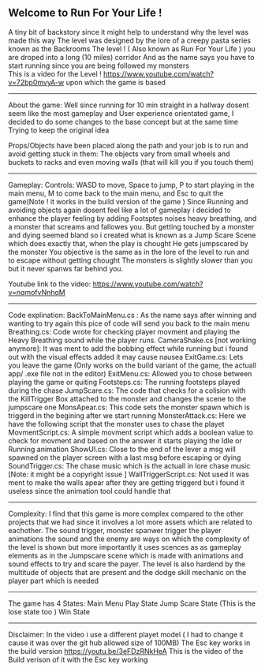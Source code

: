 Welcome to Run For Your Life ! 
-----------------------------------------------------------------------------------------------------------------------------------

A tiny bit of backstory since it might help to understand why the level was made this way 
The level was designed by the lore of a creepy pasta series known as the Backrooms 
The level ! ( Also known as Run For Your Life ) you are droped into a long (10 miles) corridor 
And as the name says you have to start running since you are being followed my monsters  
This is a video for the Level ! https://www.youtube.com/watch?v=72bp0mvyA-w upon which the game is based 

-----------------------------------------------------------------------------------------------------------------------------------

About the game: 
Well since running for 10 min straight in a hallway dosent seem like the most gameplay and 
User experience orientated game, I decided to do some changes to the base concept but at the same time
Trying to keep the original idea 

Props/Objects have been placed along the path and your job is to run and avoid getting stuck in them: 
The objects vary from small wheels and buckets to racks and even moving walls (that will kill you if you touch them) 

-----------------------------------------------------------------------------------------------------------------------------------

Gameplay:
Controls: WASD to move, Space to jump, P to start playing in the main menu, M to come back to the main menu, and Esc to quit the game(Note ! it works in the build version of the game ) 
Since Running and avoiding objects again dosent feel like a lot of gameplay i decided to enhance the player feeling by adding Footsptes noises heavy breathing, and a monster that 
screams  and fallowes you.
But getting touched by a monster and dying seemed bland so i created what is known as a Jump Scare Scene which does exactly that, when the play is chought 
He gets jumpscared by the monster 
You objective is the same as in the lore of the level to run and to escape without getting chought 
The monsters is slightly slower than you but it never spanws far behind  you.

Youtube link to the video: https://www.youtube.com/watch?v=nqmofvNnhqM

-----------------------------------------------------------------------------------------------------------------------------------

Code explination:
BackToMainMenu.cs : As the name says after winning and wanting to try again this pice of code will send you back to the main menu 
Breathing.cs: Code wrote for checking player movment and playing the Heavy Breathing sound while the player runs.
CameraShake.cs [not working anymore]: It was ment to add the bobbing effect while running but i found out with the visual effects added it may cause nausea 
ExitGame.cs: Lets you leave the game (Only works on the build variant of the game, the actuall app/ .exe file not in the editor) 
ExitMenu.cs: Allowed you to chose between playing the game or quiting 
Footsteps.cs: The running footsteps played during the chase 
JumpScare.cs: The code that checks for a colision with the KillTrigger Box attached to the monster and changes the scene to the jumpscare one 
MonsApear.cs: This code sets the monster spawn which is triggerd in the begining after we start running
MonsterAttack.cs: Here we have the following script that the monster uses to chase the playet 
MovmentScript.cs: A simple movment script which adds a boolean value to check for movment and based on the answer it starts playing the Idle or Running animation 
ShowUI.cs: Close to the end of the lever a msg will spawned on the player screen with a last msg before escaping or dying 
SoundTrigger.cs: The chase music which is the actuall in lore chase music [Note: it might be a copyright issue ]
WallTriggerScript.cs: Not used it was ment to make the walls apear after they are getting triggerd but i found it useless since the animation tool could handle that 

-----------------------------------------------------------------------------------------------------------------------------------

Complexity:
I find that this game is more complex compared to the other projects that we had since it involves a lot more assets which 
are related to eachother. 
The sound trigger, monster spanwer trigger the player animations the sound and the enemy are ways on which the complexity of the level
is shown but more importantly it uses scences as as gameplay elements as in the Jumpscare scene which is made with animations and sound effects 
to try and scare the payer. 
The level is also hardend by the multitude of objects that are present and the dodge skill mechanic on the player part which is needed 

-----------------------------------------------------------------------------------------------------------------------------------

The game has 4 States:
Main Menu
Play State 
Jump Scare State (This is the lose state too ) 
Win State

-----------------------------------------------------------------------------------------------------------------------------------

Disclaimer: In the video i use a different playet model ( I had to change it cause it was over the git hub allowed size of 100MB) 
The Esc key works in the build version 
https://youtu.be/3eFDzRNkHeA This is the video of the Build verison of it with the Esc key working 


